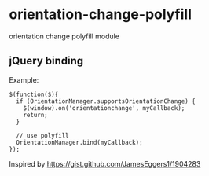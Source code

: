 orientation-change-polyfill
===========================

orientation change polyfill module

## jQuery binding

Example:

    $(function($){  
      if (OrientationManager.supportsOrientationChange) {
        $(window).on('orientationchange', myCallback);
        return;
      }
 
      // use polyfill
      OrientationManager.bind(myCallback);
    });


Inspired by https://gist.github.com/JamesEggers1/1904283
